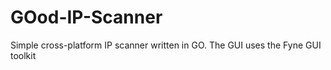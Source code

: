 # GOod-IP-Scanner
Simple cross-platform IP scanner written in GO. The GUI uses the Fyne GUI toolkit
